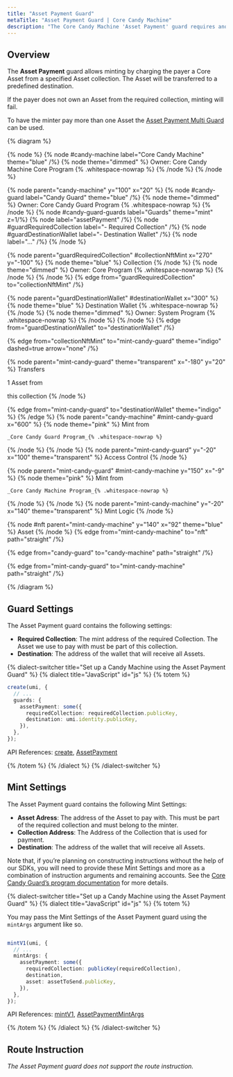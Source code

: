 ```yaml
---
title: "Asset Payment Guard"
metaTitle: "Asset Payment Guard | Core Candy Machine"
description: "The Core Candy Machine 'Asset Payment' guard requires another Core Asset from a specific collection as payment for the mint from the Core Candy Machine"
---
```


## Overview

The **Asset Payment** guard allows minting by charging the payer a Core Asset from a specified Asset collection. The Asset will be transferred to a predefined destination.

If the payer does not own an Asset from the required collection, minting will fail.

To have the minter pay more than one Asset the [Asset Payment Multi Guard](/core-candy-machine/guards/asset-payment-multi) can be used.

{% diagram  %}

{% node %}
{% node #candy-machine label="Core Candy Machine" theme="blue" /%}
{% node theme="dimmed" %}
Owner: Core Candy Machine Core Program {% .whitespace-nowrap %}
{% /node %}
{% /node %}

{% node parent="candy-machine" y="100" x="20" %}
{% node #candy-guard label="Candy Guard" theme="blue" /%}
{% node theme="dimmed" %}
Owner: Core Candy Guard Program {% .whitespace-nowrap %}
{% /node %}
{% node #candy-guard-guards label="Guards" theme="mint" z=1/%}
{% node label="assetPayment" /%}
{% node #guardRequiredCollection label="- Required Collection" /%}
{% node #guardDestinationWallet label="- Destination Wallet" /%}
{% node label="..." /%}
{% /node %}

{% node parent="guardRequiredCollection" #collectionNftMint x="270" y="-100"  %}
{% node theme="blue" %}
Collection
{% /node %}
{% node theme="dimmed" %}
Owner: Core Program {% .whitespace-nowrap %}
{% /node %}
{% /node %}
{% edge from="guardRequiredCollection" to="collectionNftMint" /%}

{% node parent="guardDestinationWallet" #destinationWallet x="300"  %}
{% node theme="blue" %}
Destination Wallet {% .whitespace-nowrap %}
{% /node %}
{% node theme="dimmed" %}
Owner: System Program {% .whitespace-nowrap %}
{% /node %}
{% /node %}
{% edge from="guardDestinationWallet" to="destinationWallet" /%}


{% edge from="collectionNftMint" to="mint-candy-guard" theme="indigo" dashed=true arrow="none" /%}

{% node parent="mint-candy-guard" theme="transparent" x="-180" y="20" %}
Transfers 

1 Asset from

this collection
{% /node %}

{% edge from="mint-candy-guard" to="destinationWallet" theme="indigo" %}
{% /edge %}
{% node parent="candy-machine" #mint-candy-guard x="600" %}
  {% node theme="pink" %}
    Mint from

    _Core Candy Guard Program_{% .whitespace-nowrap %}
  {% /node %}
{% /node %}
{% node parent="mint-candy-guard" y="-20" x="100" theme="transparent" %}
  Access Control
{% /node %}

{% node parent="mint-candy-guard" #mint-candy-machine y="150" x="-9" %}
  {% node theme="pink" %}
    Mint from 
    
    _Core Candy Machine Program_{% .whitespace-nowrap %}
  {% /node %}
{% /node %}
{% node parent="mint-candy-machine" y="-20" x="140" theme="transparent" %}
  Mint Logic
{% /node %}

{% node #nft parent="mint-candy-machine" y="140" x="92" theme="blue" %}
  Asset
{% /node %}
{% edge from="mint-candy-machine" to="nft" path="straight" /%}

{% edge from="candy-guard" to="candy-machine" path="straight" /%}

{% edge from="mint-candy-guard" to="mint-candy-machine" path="straight" /%}

{% /diagram %}

## Guard Settings

The Asset Payment guard contains the following settings:

- **Required Collection**: The mint address of the required Collection. The Asset we use to pay with must be part of this collection.
- **Destination**: The address of the wallet that will receive all Assets.

{% dialect-switcher title="Set up a Candy Machine using the Asset Payment Guard" %}
{% dialect title="JavaScript" id="js" %}
{% totem %}

```ts
create(umi, {
  // ...
  guards: {
    assetPayment: some({
      requiredCollection: requiredCollection.publicKey,
      destination: umi.identity.publicKey,
    }),
  },
});
```

API References: [create](https://mpl-core-candy-machine.typedoc.metaplex.com/functions/create.html), [AssetPayment](https://mpl-core-candy-machine.typedoc.metaplex.com/types/AssetPayment.html)

{% /totem %}
{% /dialect %}
{% /dialect-switcher %}

## Mint Settings

The Asset Payment guard contains the following Mint Settings:
- **Asset Adress**: The address of the Asset to pay with. This must be part of the required collection and must belong to the minter.
- **Collection Address**: The Address of the Collection that is used for payment.
- **Destination**: The address of the wallet that will receive all Assets.

Note that, if you’re planning on constructing instructions without the help of our SDKs, you will need to provide these Mint Settings and more as a combination of instruction arguments and remaining accounts. See the [Core Candy Guard’s program documentation](https://github.com/metaplex-foundation/mpl-core-candy-machine/tree/main/programs/candy-guard#assetpayment) for more details.

{% dialect-switcher title="Set up a Candy Machine using the Asset Payment Guard" %}
{% dialect title="JavaScript" id="js" %}
{% totem %}

You may pass the Mint Settings of the Asset Payment guard using the `mintArgs` argument like so.

```ts

mintV1(umi, {
  // ...
  mintArgs: {
    assetPayment: some({
      requiredCollection: publicKey(requiredCollection),
      destination,
      asset: assetToSend.publicKey,
    }),
  },
});
```

API References: [mintV1](https://mpl-core-candy-machine.typedoc.metaplex.com/functions/mintV1.html), [AssetPaymentMintArgs](https://mpl-core-candy-machine.typedoc.metaplex.com/types/AssetPaymentMintArgs.html)

{% /totem %}
{% /dialect %}
{% /dialect-switcher %}

## Route Instruction

_The Asset Payment guard does not support the route instruction._
